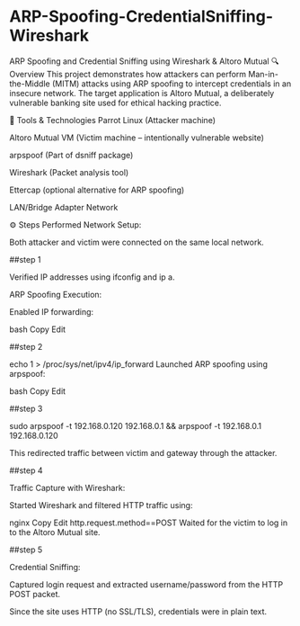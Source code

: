 # ARP-Spoofing-CredentialSniffing-Wireshark
ARP Spoofing and Credential Sniffing using Wireshark &amp; Altoro Mutual
🔍 Overview
This project demonstrates how attackers can perform Man-in-the-Middle (MITM) attacks using ARP spoofing to intercept credentials in an insecure network. The target application is Altoro Mutual, a deliberately vulnerable banking site used for ethical hacking practice.

🧰 Tools & Technologies
Parrot  Linux (Attacker machine)

Altoro Mutual VM (Victim machine – intentionally vulnerable website)

arpspoof (Part of dsniff package)

Wireshark (Packet analysis tool)

Ettercap (optional alternative for ARP spoofing)

LAN/Bridge Adapter Network

⚙️ Steps Performed
Network Setup:

Both attacker and victim were connected on the same local network.

##step 1

Verified IP addresses using ifconfig and ip a.

ARP Spoofing Execution:

Enabled IP forwarding:

bash
Copy
Edit

##step 2

echo 1 > /proc/sys/net/ipv4/ip_forward
Launched ARP spoofing using arpspoof:

bash
Copy
Edit

##step 3

sudo arpspoof -t  192.168.0.120  192.168.0.1  &&  arpspoof -t  192.168.0.1  192.168.0.120

This redirected traffic between victim and gateway through the attacker.

##step 4

Traffic Capture with Wireshark:

Started Wireshark and filtered HTTP traffic using:

nginx
Copy
Edit
http.request.method==POST
Waited for the victim to log in to the Altoro Mutual site.

##step 5

Credential Sniffing:

Captured login request and extracted username/password from the HTTP POST packet.

Since the site uses HTTP (no SSL/TLS), credentials were in plain text.

